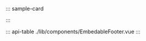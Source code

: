 ::: sample-card
<div class="p-4">
  <embedable-footer class="position-relative card"></embedable-footer>
</div>
:::

::: api-table ./lib/components/EmbedableFooter.vue :::
